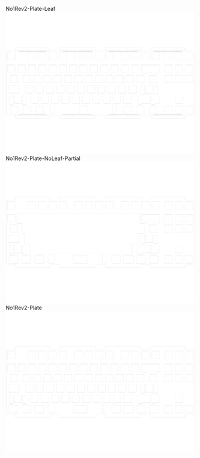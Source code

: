 No1Rev2-Plate-Leaf<br/>![image](./No1Rev2-Plate-Leaf.png)No1Rev2-Plate-NoLeaf-Partial<br/>![image](./No1Rev2-Plate-NoLeaf-Partial.png)No1Rev2-Plate<br/>![image](./No1Rev2-Plate.png)